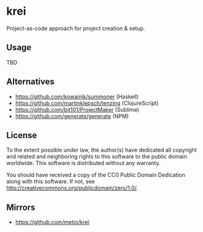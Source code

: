 # krei

Project-as-code approach for project creation & setup.

## Usage

TBD

## Alternatives

- https://github.com/kowainik/summoner (Haskell)
- https://github.com/martinklepsch/tenzing (ClojureScript)
- https://github.com/bit101/ProjectMaker (Sublime)
- https://github.com/generate/generate (NPM)

## License

To the extent possible under law, the author(s) have dedicated all copyright and related and neighboring rights to this software to the public domain worldwide.
This software is distributed without any warranty.

You should have received a copy of the CC0 Public Domain Dedication along with this software.
If not, see http://creativecommons.org/publicdomain/zero/1.0/.

## Mirrors

- https://github.com/metio/krei
